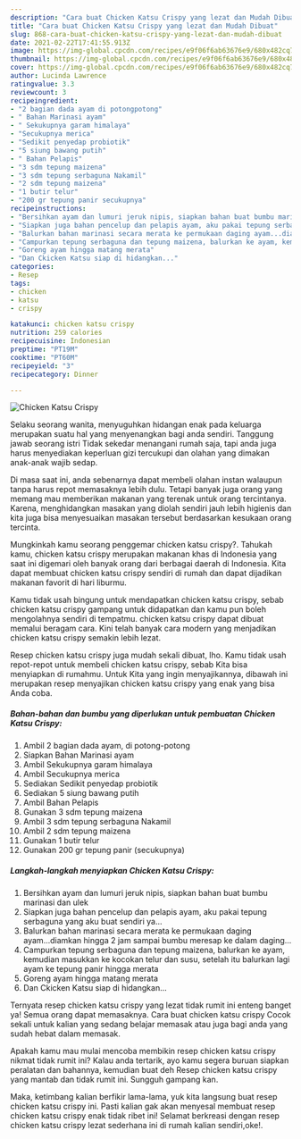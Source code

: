 ```yaml
---
description: "Cara buat Chicken Katsu Crispy yang lezat dan Mudah Dibuat"
title: "Cara buat Chicken Katsu Crispy yang lezat dan Mudah Dibuat"
slug: 868-cara-buat-chicken-katsu-crispy-yang-lezat-dan-mudah-dibuat
date: 2021-02-22T17:41:55.913Z
image: https://img-global.cpcdn.com/recipes/e9f06f6ab63676e9/680x482cq70/chicken-katsu-crispy-foto-resep-utama.jpg
thumbnail: https://img-global.cpcdn.com/recipes/e9f06f6ab63676e9/680x482cq70/chicken-katsu-crispy-foto-resep-utama.jpg
cover: https://img-global.cpcdn.com/recipes/e9f06f6ab63676e9/680x482cq70/chicken-katsu-crispy-foto-resep-utama.jpg
author: Lucinda Lawrence
ratingvalue: 3.3
reviewcount: 3
recipeingredient:
- "2 bagian dada ayam di potongpotong"
- " Bahan Marinasi ayam"
- " Sekukupnya garam himalaya"
- "Secukupnya merica"
- "Sedikit penyedap probiotik"
- "5 siung bawang putih"
- " Bahan Pelapis"
- "3 sdm tepung maizena"
- "3 sdm tepung serbaguna Nakamil"
- "2 sdm tepung maizena"
- "1 butir telur"
- "200 gr tepung panir secukupnya"
recipeinstructions:
- "Bersihkan ayam dan lumuri jeruk nipis, siapkan bahan buat bumbu marinasi dan ulek"
- "Siapkan juga bahan pencelup dan pelapis ayam, aku pakai tepung serbaguna yang aku buat sendiri ya..."
- "Balurkan bahan marinasi secara merata ke permukaan daging ayam...diamkan hingga 2 jam sampai bumbu meresap ke dalam daging..."
- "Campurkan tepung serbaguna dan tepung maizena, balurkan ke ayam, kemudian masukkan ke kocokan telur dan susu, setelah itu balurkan lagi ayam ke tepung panir hingga merata"
- "Goreng ayam hingga matang merata"
- "Dan Ckicken Katsu siap di hidangkan..."
categories:
- Resep
tags:
- chicken
- katsu
- crispy

katakunci: chicken katsu crispy 
nutrition: 259 calories
recipecuisine: Indonesian
preptime: "PT19M"
cooktime: "PT60M"
recipeyield: "3"
recipecategory: Dinner

---
```



![Chicken Katsu Crispy](https://img-global.cpcdn.com/recipes/e9f06f6ab63676e9/680x482cq70/chicken-katsu-crispy-foto-resep-utama.jpg)

Selaku seorang wanita, menyuguhkan hidangan enak pada keluarga merupakan suatu hal yang menyenangkan bagi anda sendiri. Tanggung jawab seorang istri Tidak sekedar menangani rumah saja, tapi anda juga harus menyediakan keperluan gizi tercukupi dan olahan yang dimakan anak-anak wajib sedap.

Di masa  saat ini, anda sebenarnya dapat membeli olahan instan walaupun tanpa harus repot memasaknya lebih dulu. Tetapi banyak juga orang yang memang mau memberikan makanan yang terenak untuk orang tercintanya. Karena, menghidangkan masakan yang diolah sendiri jauh lebih higienis dan kita juga bisa menyesuaikan masakan tersebut berdasarkan kesukaan orang tercinta. 



Mungkinkah kamu seorang penggemar chicken katsu crispy?. Tahukah kamu, chicken katsu crispy merupakan makanan khas di Indonesia yang saat ini digemari oleh banyak orang dari berbagai daerah di Indonesia. Kita dapat membuat chicken katsu crispy sendiri di rumah dan dapat dijadikan makanan favorit di hari liburmu.

Kamu tidak usah bingung untuk mendapatkan chicken katsu crispy, sebab chicken katsu crispy gampang untuk didapatkan dan kamu pun boleh mengolahnya sendiri di tempatmu. chicken katsu crispy dapat dibuat memalui beragam cara. Kini telah banyak cara modern yang menjadikan chicken katsu crispy semakin lebih lezat.

Resep chicken katsu crispy juga mudah sekali dibuat, lho. Kamu tidak usah repot-repot untuk membeli chicken katsu crispy, sebab Kita bisa menyiapkan di rumahmu. Untuk Kita yang ingin menyajikannya, dibawah ini merupakan resep menyajikan chicken katsu crispy yang enak yang bisa Anda coba.

<!--inarticleads1-->

##### Bahan-bahan dan bumbu yang diperlukan untuk pembuatan Chicken Katsu Crispy:

1. Ambil 2 bagian dada ayam, di potong-potong
1. Siapkan  Bahan Marinasi ayam
1. Ambil  Sekukupnya garam himalaya
1. Ambil Secukupnya merica
1. Sediakan Sedikit penyedap probiotik
1. Sediakan 5 siung bawang putih
1. Ambil  Bahan Pelapis
1. Gunakan 3 sdm tepung maizena
1. Ambil 3 sdm tepung serbaguna Nakamil
1. Ambil 2 sdm tepung maizena
1. Gunakan 1 butir telur
1. Gunakan 200 gr tepung panir (secukupnya)




<!--inarticleads2-->

##### Langkah-langkah menyiapkan Chicken Katsu Crispy:

1. Bersihkan ayam dan lumuri jeruk nipis, siapkan bahan buat bumbu marinasi dan ulek
1. Siapkan juga bahan pencelup dan pelapis ayam, aku pakai tepung serbaguna yang aku buat sendiri ya...
1. Balurkan bahan marinasi secara merata ke permukaan daging ayam...diamkan hingga 2 jam sampai bumbu meresap ke dalam daging...
1. Campurkan tepung serbaguna dan tepung maizena, balurkan ke ayam, kemudian masukkan ke kocokan telur dan susu, setelah itu balurkan lagi ayam ke tepung panir hingga merata
1. Goreng ayam hingga matang merata
1. Dan Ckicken Katsu siap di hidangkan...




Ternyata resep chicken katsu crispy yang lezat tidak rumit ini enteng banget ya! Semua orang dapat memasaknya. Cara buat chicken katsu crispy Cocok sekali untuk kalian yang sedang belajar memasak atau juga bagi anda yang sudah hebat dalam memasak.

Apakah kamu mau mulai mencoba membikin resep chicken katsu crispy nikmat tidak rumit ini? Kalau anda tertarik, ayo kamu segera buruan siapkan peralatan dan bahannya, kemudian buat deh Resep chicken katsu crispy yang mantab dan tidak rumit ini. Sungguh gampang kan. 

Maka, ketimbang kalian berfikir lama-lama, yuk kita langsung buat resep chicken katsu crispy ini. Pasti kalian gak akan menyesal membuat resep chicken katsu crispy enak tidak ribet ini! Selamat berkreasi dengan resep chicken katsu crispy lezat sederhana ini di rumah kalian sendiri,oke!.


